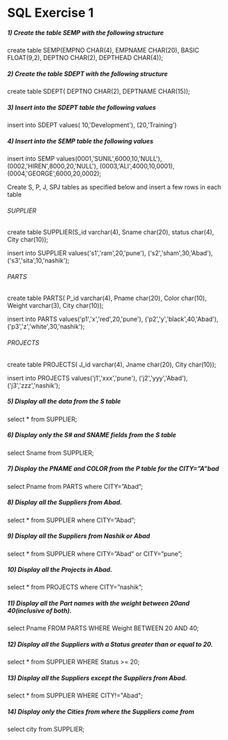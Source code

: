 # SQL Exercise 1

##### 1) Create the table SEMP with the following structure

create table SEMP(EMPNO CHAR(4),
EMPNAME CHAR(20),
BASIC FLOAT(9,2),
DEPTNO CHAR(2),
DEPTHEAD CHAR(4)); 

##### 2) Create the table SDEPT with the following structure

create table SDEPT(
DEPTNO CHAR(2),
DEPTNAME CHAR(15)); 

##### 3) Insert into the SDEPT table the following values

insert into SDEPT values(
10,'Development'),
(20,'Training') 

##### 4) Insert into the SEMP table the following values

insert into SEMP values(0001,'SUNIL',6000,10,'NULL'),
(0002,'HIREN',8000,20,'NULL'),
(0003,'ALI',4000,10,0001),
(0004,'GEORGE',6000,20,0002); 

Create S, P, J, SPJ tables as specified below and insert a few rows in each table

###### SUPPLIER

create table SUPPLIER(S_id varchar(4),
Sname char(20),
status char(4),
City char(10));

insert into SUPPLIER 
values('s1','ram',20,'pune'),
('s2','sham',30,'Abad'),
('s3','sita',10,'nashik');

###### PARTS

create table PARTS( P_id varchar(4),
 Pname char(20),
Color char(10),
Weight varchar(3),
City char(10));

insert into PARTS
values('p1','x','red',20,'pune'),
('p2','y','black',40,'Abad'),
('p3','z','white',30,'nashik');

###### PROJECTS

create table PROJECTS( J_id varchar(4),
Jname char(20),
City char(10));

insert into PROJECTS
values('j1','xxx','pune'),
('j2','yyy','Abad'),
('j3','zzz','nashik');

##### 5) Display all the data from the S table

 select * from SUPPLIER;

##### 6) Display only the S# and SNAME fields from the S table

select Sname from SUPPLIER;

##### 7) Display the PNAME and COLOR from the P table for the CITY=”A”bad

select Pname from PARTS where CITY=”Abad”;

##### 8) Display all the Suppliers from Abad.

select * from SUPPLIER where CITY=”Abad”;

##### 9) Display all the Suppliers from Nashik or Abad

select * from SUPPLIER where CITY=”Abad” or CITY=”pune”;

##### 10) Display all the Projects in Abad.

select * from PROJECTS where CITY=”nashik”;

##### 11) Display all the Part names with the weight between 20and 40(inclusive of both).

select Pname FROM PARTS WHERE Weight BETWEEN 20 AND 40;

##### 12) Display all the Suppliers with a Status greater than or equal to 20.

 select * from  SUPPLIER WHERE Status >= 20;

##### 13) Display all the Suppliers except the Suppliers from Abad.

select * from  SUPPLIER WHERE CITY!="Abad";

##### 14) Display only the Cities from where the Suppliers come from

select city from  SUPPLIER;